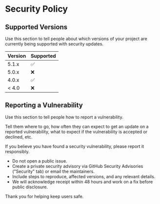 # Security Policy

## Supported Versions

Use this section to tell people about which versions of your project are
currently being supported with security updates.

| Version | Supported          |
| ------- | ------------------ |
| 5.1.x   | :white_check_mark: |
| 5.0.x   | :x:                |
| 4.0.x   | :white_check_mark: |
| < 4.0   | :x:                |

## Reporting a Vulnerability

Use this section to tell people how to report a vulnerability.

Tell them where to go, how often they can expect to get an update on a
reported vulnerability, what to expect if the vulnerability is accepted or
declined, etc.

If you believe you have found a security vulnerability, please report it responsibly.

- Do not open a public issue.
- Create a private security advisory via GitHub Security Advisories ("Security" tab) or email the maintainers.
- Include steps to reproduce, affected versions, and any relevant details.
- We will acknowledge receipt within 48 hours and work on a fix before public disclosure.

Thank you for helping keep users safe.
